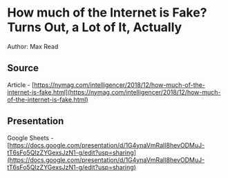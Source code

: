 # How much of the Internet is Fake? Turns Out, a Lot of It, Actually
Author: Max Read 
## Source

Article - [https://nymag.com/intelligencer/2018/12/how-much-of-the-internet-is-fake.html](https://nymag.com/intelligencer/2018/12/how-much-of-the-internet-is-fake.html)

## Presentation

Google Sheets - [https://docs.google.com/presentation/d/1G4ynaVmRalI8hevODMuJ-tT6sFo5QIzZYGexsJzN1-g/edit?usp=sharing](https://docs.google.com/presentation/d/1G4ynaVmRalI8hevODMuJ-tT6sFo5QIzZYGexsJzN1-g/edit?usp=sharing)